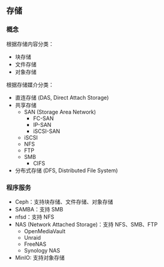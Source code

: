 ## 存储

### 概念

根据存储内容分类：

- 块存储
- 文件存储
- 对象存储

根据存储媒介分类：

- 直连存储 (DAS, Direct Attach Storage)
- 共享存储
  - SAN (Storage Area Network)
    - FC-SAN
    - IP-SAN
    - iSCSI-SAN
  - iSCSI
  - NFS
  - FTP
  - SMB
    - CIFS
- 分布式存储 (DFS, Distributed File System)

### 程序服务

- Ceph：支持块存储、文件存储、对象存储
- SAMBA：支持 SMB
- nfsd：支持 NFS
- NAS (Network Attached Storage)：支持 NFS、SMB、FTP
  - OpenMediaVault
  - Unraid
  - FreeNAS
  - Synology NAS
- MinIO: 支持对象存储
